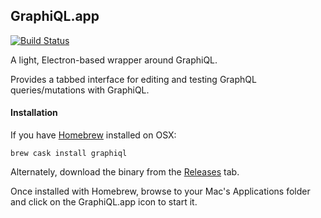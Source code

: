 GraphiQL.app
------------

[![Build Status](https://travis-ci.org/skevy/graphiql-app.svg?branch=master)](https://travis-ci.org/skevy/graphiql-app)

A light, Electron-based wrapper around GraphiQL.

Provides a tabbed interface for editing and testing GraphQL queries/mutations with GraphiQL.

#### Installation

If you have [Homebrew](http://brew.sh/) installed on OSX:

```
brew cask install graphiql
```

Alternately, download the binary from the [Releases](https://github.com/skevy/graphiql-app/releases) tab.

Once installed with Homebrew, browse to your Mac's Applications folder and click on the GraphiQL.app icon to start it.
